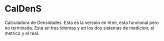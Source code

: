 CalDenS
=======

Calculadora de Densidades. Esta es la versión en html, esta funcional pero no terminada. Esta en tres idiomas y en los dos sistemas de medicion, el metrico y el real.
